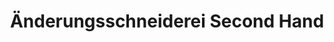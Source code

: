 ---
title: "Änderungsschneiderei Second Hand"
url: /hofgeismar/aenderungsschneiderei-second-hand/
shop: Nähzubehör
---
